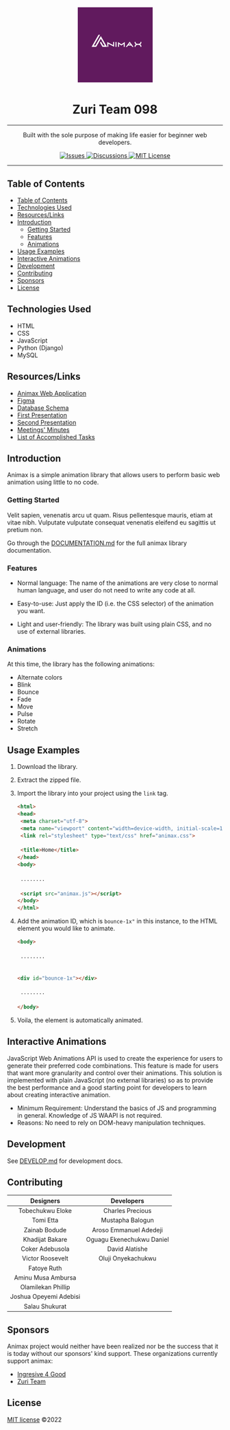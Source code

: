 <link rel="stylesheet" type="text/css" media="all" href="style.css" />

<h1 align="center">
    <a class="anim-pulse" href="https://animax.com"><img src="https://raw.githubusercontent.com/emarc99/Huddle-Landing-Page/main/images/animax.js.jpeg" width="175px" alt="< animax.js >"></a>
</h1>

<h1 align="center">Zuri Team 098
</h1>

---

<p align="center">Built with the sole purpose of making life easier for beginner web developers.
</p>

<p align="center">
 <a href="#contributing">
   <img src="https://img.shields.io/github/issues/zuri-training/anima_lib_team98" alt="Issues">
 </a>
 <a href="https://github.com/zuri-training/anima_lib_team98/discussions">
  <img src="https://img.shields.io/github/contributors/zuri-training/anima_lib_team98" alt="Discussions">
 </a>
 <a href="https://github.com/cdnjs/animax/blob/master/LICENSE">
  <img src="https://img.shields.io/badge/License-MIT-brightgreen.svg?style=flat-square" alt="MIT License">
 </a>
</p>

---

## Table of Contents


- [Table of Contents](#table-of-contents)
- [Technologies Used](#technologies-used)
- [Resources/Links](#resourceslinks)
- [Introduction](#introduction)
  - [Getting Started](#getting-started)
  - [Features](#features)
  - [Animations](#animations)
- [Usage Examples](#usage-examples)
- [Interactive Animations](#interactive-animations)
- [Development](#development)
- [Contributing](#contributing)
- [Sponsors](#sponsors)
- [License](#license)

## Technologies Used
- HTML
- CSS
- JavaScript
- Python (Django)
- MySQL

## Resources/Links
 - [Animax Web Application](animax-js-css.com)
 - [Figma](https://www.figma.com/file/mnP49B5GDsVrVBPIp1Q6g0/Animax-Project-Design?node-id=604%3A980)
 - [Database Schema](https://figma.com)
 - [First Presentation](https://drive.google.com/file/d/1RhV8apcyZNm-udaeVtNrwc2EhNOslGLj/view?usp=sharing)
 - [Second Presentation](https://figma.com)
 - [Meetings' Minutes](docs.google.com)
 - [List of Accomplished Tasks](https://docs.google.com/spreadsheets/d/1hxQbE1XdJ99-JEQI5cQ6hj8YUqHRTQ0KgzNLgOPfWa8/edit#gid=1652708415)

## Introduction

Animax is a simple animation library that allows users to perform basic web animation using little to no code.

### Getting Started

Velit sapien, venenatis arcu ut quam. Risus pellentesque mauris, etiam at vitae nibh. Vulputate vulputate consequat venenatis eleifend eu sagittis ut pretium non.

Go through the [DOCUMENTATION.md](https://github.com/zuri-training/anima_lib_team98/blob/develop/DOCUMENTATION.md) for the full animax library documentation.

### Features

- Normal language: The name of the animations are very close to normal human language, and user do not need to write any code at all.

- Easy-to-use: Just apply the ID (i.e. the CSS selector) of the animation you want.

- Light and user-friendly: The library was built using plain CSS, and no use of external libraries.

### Animations

At this time, the library has the following animations:
- Alternate colors
- Blink
- Bounce
- Fade
- Move
- Pulse
- Rotate
- Stretch

## Usage Examples

1. Download the library.
2. Extract the zipped file.
3. Import the library into your project using the <code>link</code> tag. 
   
   ```html
   <html>
   <head>
    <meta charset="utf-8">
    <meta name="viewport" content="width=device-width, initial-scale=1">
    <link rel="stylesheet" type="text/css" href="animax.css">
    
    <title>Home</title>
   </head>
   <body>
   
    ........

    <script src="animax.js"></script>
   </body>
   </html>
   ```

4. Add the animation ID, which is <code>bounce-1x"</code> in this instance, to the HTML element you would like to animate.
   ```html
   <body>
   
    ........
 
   
   <div id="bounce-1x"></div>

    ........

   </body>
   ```

5. Voila, the element is automatically animated.
   
   <div class="animation-row">
    <div id="bounce-1x" class="circle"></div>
   </div>
        
        

## Interactive Animations

JavaScript Web Animations API is used to create the experience for users to generate their preferred code combinations. This feature is made for users that want more granularity and control over their animations. This solution is implemented with plain JavaScript (no external libraries) so as to provide the best performance and a good starting point for developers to learn about creating interactive animation.
 - Minimum Requirement: Understand the basics of JS and programming in general. Knowledge of JS WAAPI is not required.
 - Reasons:  No need to rely on DOM-heavy manipulation techniques.

## Development

See [DEVELOP.md](https://github.com/zuri-training/anima_lib_team98/blob/develop/DEVELOPMENT.md) for development docs.

## Contributing


|      Designers     |     Developers    | 
|         :---:      |       :----:      |
|  Tobechukwu Eloke  | Charles Precious  |
|     Tomi Etta      | Mustapha Balogun  |
|  Zainab Bodude     |  Aroso Emmanuel Adedeji |
|   Khadijat Bakare  | Oguagu Ekenechukwu Daniel |
|   Coker Adebusola  |   David Alatishe   |
|   Victor Roosevelt |  Oluji Onyekachukwu |
|     Fatoye Ruth    | 
| Aminu Musa Ambursa |  
| Olamilekan Phillip |  
| Joshua Opeyemi Adebisi |  
| Salau Shukurat |  

## Sponsors

Animax project would neither have been realized nor be the success that it is today without our sponsors' kind support. These organizations currently support animax:

* [Ingresive 4 Good](https://ingressive.org/)
* [Zuri Team](https://training.zuri.team)

## License

[MIT license](https://github.com/zuri-training/anima_lib_team98/blob/develop/LICENSE) ©2022
